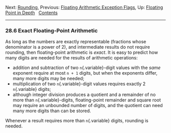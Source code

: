 Next: [Rounding](Rounding.md), Previous: [Floating Arithmetic
Exception Flags](Exception-Flags.md), Up: [Floating Point in
Depth](Floating-Point-in-Depth.md)  
[Contents](index.md#SEC_Contents "Table of contents")  

------------------------------------------------------------------------


### 28.6 Exact Floating-Point Arithmetic 


As long as the numbers are exactly representable (fractions whose
denominator is a power of 2), and intermediate results do not require
rounding, then floating-point arithmetic is *exact*. It is easy to
predict how many digits are needed for the results of arithmetic
operations:

-   addition and subtraction of two `n`{.variable}-digit values with the
    *same* exponent require at most `n + 1` digits, but when the
    exponents differ, many more digits may be needed;
-   multiplication of two `n`{.variable}-digit values requires exactly 2
    `n`{.variable} digits;
-   although integer division produces a quotient and a remainder of no
    more than `n`{.variable}-digits, floating-point remainder and square
    root may require an unbounded number of digits, and the quotient can
    need many more digits than can be stored.

Whenever a result requires more than `n`{.variable} digits, rounding is
needed.
